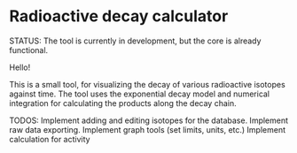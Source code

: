 # Radioactive decay calculator

STATUS: The tool is currently in development, but the core is already functional.

Hello!

This is a small tool, for visualizing the decay of various radioactive isotopes against time.
The tool uses the exponential decay model and numerical integration for calculating the products
along the decay chain.

TODOS:
Implement adding and editing isotopes for the database.
Implement raw data exporting.
Implement graph tools (set limits, units, etc.)
Implement calculation for activity
